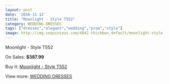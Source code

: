 ```yaml
---
layout: post
date: '2016-11-12'
title: "Moonlight - Style T552"
category: WEDDING DRESSES
tags: ["dresses","elegant","wedding","prom","style"]
image: http://img.sequinious.com/4842-thickbox_default/moonlight-style-t552.jpg
---
```

Moonlight - Style T552

On Sales: **$387.99**
<a href="https://www.sequinious.com/wedding-dresses/2036-moonlight-style-t552.html"><amp-img layout="responsive" width="600" height="600" src="//img.sequinious.com/4842-thickbox_default/moonlight-style-t552.jpg" alt="Moonlight - Style T552 0" /></a>
<a href="https://www.sequinious.com/wedding-dresses/2036-moonlight-style-t552.html"><amp-img layout="responsive" width="600" height="600" src="//img.sequinious.com/4843-thickbox_default/moonlight-style-t552.jpg" alt="Moonlight - Style T552 1" /></a>

Buy it: [Moonlight - Style T552](https://www.sequinious.com/wedding-dresses/2036-moonlight-style-t552.html "Moonlight - Style T552")

View more: [WEDDING DRESSES](https://www.sequinious.com/2-wedding-dresses "WEDDING DRESSES")